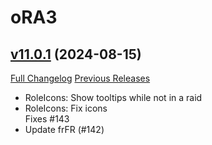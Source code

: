 # oRA3

## [v11.0.1](https://github.com/BigWigsMods/oRA3/tree/v11.0.1) (2024-08-15)
[Full Changelog](https://github.com/BigWigsMods/oRA3/compare/v11.0.0...v11.0.1) [Previous Releases](https://github.com/BigWigsMods/oRA3/releases)

- RoleIcons: Show tooltips while not in a raid  
- RoleIcons: Fix icons  
    Fixes #143  
- Update frFR (#142)  
